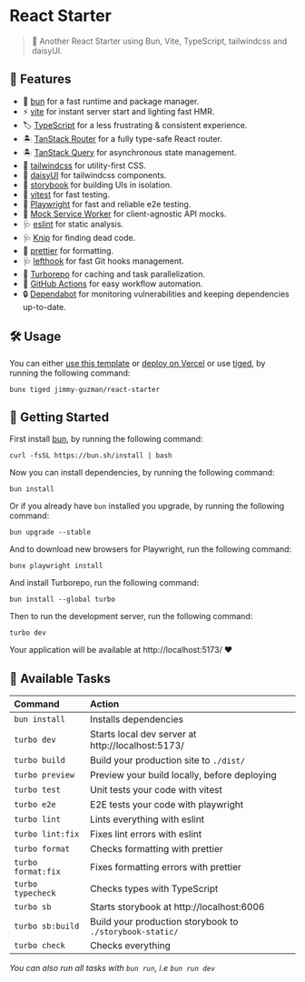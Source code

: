 # React Starter

> 🍱 Another React Starter using Bun, Vite, TypeScript, tailwindcss and daisyUI.

## 🐣 Features

- 🍞 [bun][bun] for a fast runtime and package manager.
- ⚡️ [vite][vite] for instant server start and lighting fast HMR.
- 🏷️ [TypeScript][TypeScript] for a less frustrating & consistent experience.
- 🏝️ [TanStack Router][TanStack Router] for a fully type-safe React router.
- 🏝️ [TanStack Query][TanStack Query] for asynchronous state management.
- 💄 [tailwindcss][tailwindcss] for utility-first CSS.
- 💄 [daisyUI](https://daisyui.com) for tailwindcss components.
- 🧱 [storybook][storybook] for building UIs in isolation.
- 🧪 [vitest][vitest] for fast testing.
- 🧪 [Playwright][Playwright] for fast and reliable e2e testing.
- 🧪 [Mock Service Worker][Mock Service Worker] for client-agnostic API mocks.
- 🩺 [eslint][eslint] for static analysis.
- 🩺 [Knip][Knip] for finding dead code.
- 🎨 [prettier][prettier] for formatting.
- 🩺 [lefthook][lefthook] for fast Git hooks management.
- 👷 [Turborepo][Turborepo] for caching and task parallelization.
- 👷 [GitHub Actions][GitHub Actions] for easy workflow automation.
- 🔒️ [Dependabot][Dependabot] for monitoring vulnerabilities and keeping dependencies up-to-date.

## 🛠️ Usage

You can either [use this template](https://github.com/jimmy-guzman/react-starter/generate) or [deploy on Vercel](https://vercel.com/new/clone?repository-url=https%3A%2F%2Fgithub.com%2Fjimmy-guzman%2Freact-starter&project-name=my-awesome-react-project&repository-name=my-awesome-react-project) or use [tiged](https://github.com/tiged/tiged), by running the following command:

```
bunx tiged jimmy-guzman/react-starter
```

## 🏁 Getting Started

First install [bun](https://bun.sh/docs/installation), by running the following command:

```
curl -fsSL https://bun.sh/install | bash
```

Now you can install dependencies, by running the following command:

```
bun install
```

Or if you already have `bun` installed you upgrade, by running the following command:

```
bun upgrade --stable
```

And to download new browsers for Playwright, run the following command:

```
bunx playwright install
```

And install Turborepo, run the following command:

```
bun install --global turbo
```

Then to run the development server, run the following command:

```
turbo dev
```

Your application will be available at http://localhost:5173/ ❤️

## 🧞 Available Tasks

| Command            | Action                                                   |
| :----------------- | :------------------------------------------------------- |
| `bun install`      | Installs dependencies                                    |
| `turbo dev`        | Starts local dev server at http://localhost:5173/        |
| `turbo build`      | Build your production site to `./dist/`                  |
| `turbo preview`    | Preview your build locally, before deploying             |
| `turbo test`       | Unit tests your code with vitest                         |
| `turbo e2e`        | E2E tests your code with playwright                      |
| `turbo lint`       | Lints everything with eslint                             |
| `turbo lint:fix`   | Fixes lint errors with eslint                            |
| `turbo format`     | Checks formatting with prettier                          |
| `turbo format:fix` | Fixes formatting errors with prettier                    |
| `turbo typecheck`  | Checks types with TypeScript                             |
| `turbo sb`         | Starts storybook at http://localhost:6006                |
| `turbo sb:build`   | Build your production storybook to `./storybook-static/` |
| `turbo check`      | Checks everything                                        |

_You can also run all tasks with `bun run`, i.e `bun run dev`_

<!-- features references start -->

[vite]: https://vite.dev
[react]: https://react.dev
[TypeScript]: https://www.typescriptlang.org
[tailwindcss]: https://tailwindcss.com
[storybook]: https://storybook.js.org
[eslint]: https://eslint.org
[vitest]: https://vitest.dev/guide/why.html
[Testing Library]: https://testing-library.com/docs/guiding-principles
[Playwright]: https://playwright.dev
[prettier]: https://prettier.io
[bun]: https://bun.sh
[GitHub Actions]: https://github.com/features/actions
[lefthook]: https://github.com/evilmartians/lefthook
[TanStack Router]: https://tanstack.com/router/v1
[TanStack Query]: https://tanstack.com/query/v5
[Turborepo]: https://turbo.build/repo/docs
[Mock Service Worker]: https://mswjs.io
[Knip]: https://knip.dev
[Dependabot]: https://docs.github.com/en/code-security/dependabot

<!-- features references end -->

